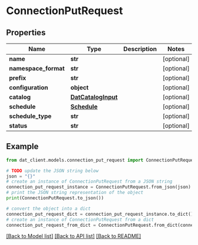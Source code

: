 # ConnectionPutRequest


## Properties

Name | Type | Description | Notes
------------ | ------------- | ------------- | -------------
**name** | **str** |  | [optional] 
**namespace_format** | **str** |  | [optional] 
**prefix** | **str** |  | [optional] 
**configuration** | **object** |  | [optional] 
**catalog** | [**DatCatalogInput**](DatCatalogInput.md) |  | [optional] 
**schedule** | [**Schedule**](Schedule.md) |  | [optional] 
**schedule_type** | **str** |  | [optional] 
**status** | **str** |  | [optional] 

## Example

```python
from dat_client.models.connection_put_request import ConnectionPutRequest

# TODO update the JSON string below
json = "{}"
# create an instance of ConnectionPutRequest from a JSON string
connection_put_request_instance = ConnectionPutRequest.from_json(json)
# print the JSON string representation of the object
print(ConnectionPutRequest.to_json())

# convert the object into a dict
connection_put_request_dict = connection_put_request_instance.to_dict()
# create an instance of ConnectionPutRequest from a dict
connection_put_request_from_dict = ConnectionPutRequest.from_dict(connection_put_request_dict)
```
[[Back to Model list]](../README.md#documentation-for-models) [[Back to API list]](../README.md#documentation-for-api-endpoints) [[Back to README]](../README.md)


